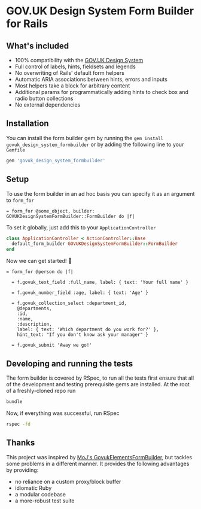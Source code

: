 # GOV.UK Design System Form Builder for Rails

## What's included

* 100% compatibility with the [GOV.UK Design System](https://design-system.service.gov.uk/)
* Full control of labels, hints, fieldsets and legends
* No overwriting of Rails' default form helpers
* Automatic ARIA associations between hints, errors and inputs
* Most helpers take a block for arbitrary content
* Additional params for programmatically adding hints to check box and radio
  button collections
* No external dependencies

## Installation

You can install the form builder gem by running the `gem install
govuk_design_system_formbuilder` or by adding the following line
to your `Gemfile`

```sh
gem 'govuk_design_system_formbuilder'
```

## Setup

To use the form builder in an ad hoc basis you can specify it
as an argument to `form_for`


```slim
= form_for @some_object, builder: GOVUKDesignSystemFormBuilder::FormBuilder do |f|
```

To set it globally, just add this to your `ApplicationController`

```ruby
class ApplicationController < ActionController::Base
  default_form_builder GOVUKDesignSystemFormBuilder::FormBuilder
end
```

Now we can get started! 🎉

```slim
= form_for @person do |f|

  = f.govuk_text_field :full_name, label: { text: 'Your full name' }

  = f.govuk_number_field :age, label: { text: 'Age' }

  = f.govuk_collection_select :department_id,
    @departments,
    :id,
    :name,
    :description,
    label: { text: 'Which department do you work for?' },
    hint_text: "If you don't know ask your manager" }

  = f.govuk_submit 'Away we go!'
```

## Developing and running the tests

The form builder is covered by RSpec, to run all the tests first ensure that
all of the development and testing prerequisite gems are installed. At the root
of a freshly-cloned repo run

```sh
bundle
```

Now, if everything was successful, run RSpec

```sh
rspec -fd
```

## Thanks

This project was inspired by [MoJ's GovukElementsFormBuilder](https://github.com/ministryofjustice/govuk_elements_form_builder),
but tackles some problems in a different manner. It provides the following
advantages by providing:

* no reliance on a custom proxy/block buffer
* idiomatic Ruby
* a modular codebase
* a more-robust test suite
